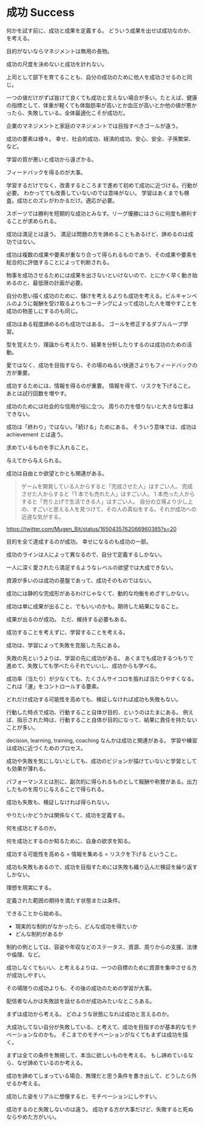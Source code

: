 # 成功 Success

何かを試す前に、成功と成果を定義する。
どういう成果を出せば成功なのか、を考える。

目的がないならマネジメントは無用の長物。

成功の尺度を決めないと成功を計れない。

上司として部下を育てることも、自分の成功のために他人を成功させるのと同じ。

一つの値だけがずば抜けて良くても成功と言えない場合が多い。たとえば、健康の指標として、体重が軽くても体脂肪率が高いとか血圧が高いとか他の値が悪かったら、失敗している。全体最適化こそが成功だ。

企業のマネジメントと家庭のマネジメントでは目指すべきゴールが違う。

成功の要素は様々。
幸せ、社会的成功、経済的成功、安心、安全、子孫繁栄、など。

学習の質が悪いと成功から遠ざかる。

フィードバックを得るのが大事。

学習するだけでなく、改善するところまで進めて初めて成功に近づける。行動が必要。
わかってても改善していないのでは意味がない。
学習はあくまでも検査。成功とのズレがわかるだけ。適応が必要。

スポーツでは勝利を短期的な成功とみなす。リーグ優勝にはさらに何度も勝利することが求められる。

成功は満足とは違う。
満足は問題の方を諦めることもあるけど、諦めるのは成功ではない。

成功は複数の成果や要素が重なり合って得られるものであり、その成果や要素を総合的に評価することによって判断される。

物事を成功させるためには成果を出さないといけないので、とにかく早く動き始めるのと、最低限の計画が必要。

自分の思い描く成功のために、儲けを考えるよりも成功を考える。ビルキャンベルのように報酬を受け取るよりもコーチングによって成功した人を増やすことを成功の物差しにするのも同じ。

成功はある程度諦めるのも成功ではある。
ゴールを修正するダブルループ学習。

型を覚えたり、理論から考えたり、結果を分析したりするのは成功のための活動。

愛ではなく、成功を目指すなら、その場のぬるい快適さよりもフィードバックの方が重要。

成功するためには、情報を得るのが重要。
情報を得て、リスクを下げること。
あとは試行回数を増やす。

成功のためには社会的な信用が役に立つ。
周りの力を借りないと大きな仕事はできない。

成功は「終わり」ではない。「続ける」ためにある。
そういう意味では、成功は achievement とは違う。

求めているものを手に入れること。

与えてから与えられる。

成功は自由とか欲望とかとも関連がある。

> ゲームを開発している人からすると「完成させた人」はすごい人。
> 完成させた人からすると「1 本でも売れた人」はすごい人。
> 1 本売った人からすると「売り上げで生活できる人」はすごい人。
> 自分の立場より少し上の、すごいと思える人を見つけて、その人の真似をする。それが成功への近道な気がする。

https://twitter.com/Mugen_Bit/status/1650435762066960385?s=20

目的を全て達成するのが成功。
幸せになるのも成功の一部。

成功のラインは人によって異なるので、自分で定義するしかない。

一人に深く愛されたら満足するようなレベルの欲望では大成できない。

資源が多いのは成功の基盤であって、成功そのものではない。

成功には静的な完成形があるわけじゃなくて、動的な均衡をめざすしかない。

成功は単に成果が出ること、でもいいのかも。期待した結果になること。

成果が出るのが成功。
ただ、維持する必要もある。

成功することを考えずに、学習することを考える。

成功は、学習によって失敗を克服した先にある。

失敗の先というよりは、学習の先に成功がある。
あくまでも成功するつもりで進めて、失敗しても学べたらそれでいいし、成功からも学べる。

成功率（当たり）が少なくても、たくさんサイコロを振れば当たりやすくなる。
これは「運」をコントロールする要素。

どれだけ成功する可能性を高めても、検証しなければ成功も失敗もない。

行動した時点で成功、行動すること自体が目的、というのはたまにある。
例えば、指示された時は、行動すること自体が目的になって、結果に責任を持たないことが多い。

decision, learning, training, coaching なんかは成功と関連がある。
学習や練習は成功に近づくためのプロセス。

成功や失敗を気にしないとしても、成功のビジョンが描けていないと学習としても効果が薄れる。

パフォーマンスとは別に、副次的に得られるものとして報酬や称賛がある。出力したものを周りに与えることで得られる。

成功も失敗も、検証しなければ得られない。

やりたいかどうかは関係なくて、成功を定義する。

何を成功とするのか。

何を成功とするのか知るために、自身の欲求を知る。

成功する可能性を高める = 情報を集める = リスクを下げる ということ。

成功も失敗もあるので、成功を目指すためには失敗も織り込んだ検証を繰り返すしかない。

理想を現実にする。

定義された範囲の期待を満たす状態または条件。

できることから始める。

- 現実的な制約がなかったら、どんな成功を得たいか
- どんな制約があるか

制約の例としては、容姿や年収などのステータス、資源、周りからの支援、法律や倫理、など。

成功しなくてもいい、と考えるよりは、一つの目標のために資源を集中させる方が成功しやすい。

その場限りの成功よりも、その後の成功のための学習が大事。

配信者なんかは失敗談を話せるのが成功みたいなところある。

まずは成功から考える。
どのような状態になれば成功と言えるのか。

大成功してない自分が失敗している、と考えて、成功を目指すのが基本的なモチベーションなのかも。
そこまでのモチベーションがなくてもまずは成功を描く。

まずは全ての条件を無視して、本当に欲しいものを考える。
もし諦めているなら、なぜ諦めているのか考える。

成功を諦めてしまっている場合、無理だと思う条件を書き出して、どうしたら外せるか考える。

成功した姿をリアルに想像すると、モチベーションにしやすい。

成功するのと失敗しないのは違う。
成功する方が大事だけど、失敗すると死ぬならやめた方がいい。
